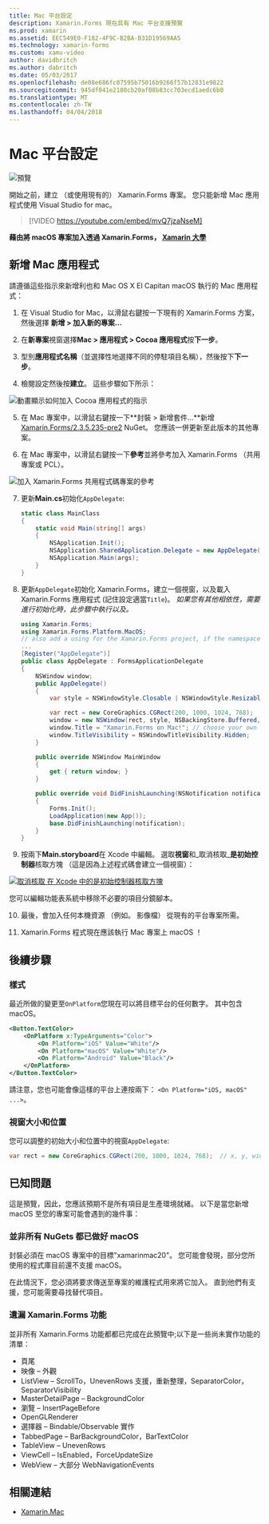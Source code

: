```yaml
---
title: Mac 平台設定
description: Xamarin.Forms 現在具有 Mac 平台支援預覽
ms.prod: xamarin
ms.assetid: EEC549E0-F182-4F9C-B2BA-B31D19569AA5
ms.technology: xamarin-forms
ms.custom: xamu-video
author: davidbritch
ms.author: dabritch
ms.date: 05/03/2017
ms.openlocfilehash: de08e686fc07595b75016b9266f57b12831e9822
ms.sourcegitcommit: 945df041e2180cb20af08b83cc703ecd1aedc6b0
ms.translationtype: MT
ms.contentlocale: zh-TW
ms.lasthandoff: 04/04/2018
---
```

# <a name="mac-platform-setup"></a>Mac 平台設定

![預覽](~/media/shared/preview.png)

開始之前，建立 （或使用現有的） Xamarin.Forms 專案。
您只能新增 Mac 應用程式使用 Visual Studio for mac。

> [!VIDEO https://youtube.com/embed/mvQ7jzaNseM]

**藉由將 macOS 專案加入透過 Xamarin.Forms， [Xamarin 大學](https://university.xamarin.com/)**

## <a name="adding-a-mac-app"></a>新增 Mac 應用程式

請遵循這些指示來新增利也和 Mac OS X El Capitan macOS 執行的 Mac 應用程式：

1. 在 Visual Studio for Mac，以滑鼠右鍵按一下現有的 Xamarin.Forms 方案，然後選擇 **新增 > 加入新的專案...**

2. 在**新專案**視窗選擇**Mac > 應用程式 > Cocoa 應用程式**按**下一步**。

3. 型別**應用程式名稱**（並選擇性地選擇不同的停駐項目名稱），然後按下**下一步**。

4. 檢閱設定然後按**建立**。 這些步驟如下所示：

  ![動畫顯示如何加入 Cocoa 應用程式的指示](mac-images/add-macos-proj.gif)

5. 在 Mac 專案中，以滑鼠右鍵按一下**封裝 > 新增套件...**新增[Xamarin.Forms/2.3.5.235-pre2](https://www.nuget.org/packages/Xamarin.Forms/2.3.5.235-pre2) NuGet。 您應該一併更新至此版本的其他專案。

6. 在 Mac 專案中，以滑鼠右鍵按一下**參考**並將參考加入 Xamarin.Forms （共用專案或 PCL）。

  ![加入 Xamarin.Forms 共用程式碼專案的參考](mac-images/references-sml.png)

7. 更新**Main.cs**初始化`AppDelegate`:

    ```csharp
    static class MainClass
    {
        static void Main(string[] args)
        {
            NSApplication.Init();
            NSApplication.SharedApplication.Delegate = new AppDelegate(); // add this line
            NSApplication.Main(args);
        }
    }
    ```

8. 更新`AppDelegate`初始化 Xamarin.Forms，建立一個視窗，以及載入 Xamarin.Forms 應用程式 (記住設定適當`Title`)。 _如果您有其他相依性，需要進行初始化時，此步驟中執行以及。_

    ```csharp
    using Xamarin.Forms;
    using Xamarin.Forms.Platform.MacOS;
    // also add a using for the Xamarin.Forms project, if the namespace is different to this file
    ...
    [Register("AppDelegate")]
    public class AppDelegate : FormsApplicationDelegate
    {
        NSWindow window;
        public AppDelegate()
        {
            var style = NSWindowStyle.Closable | NSWindowStyle.Resizable | NSWindowStyle.Titled;

            var rect = new CoreGraphics.CGRect(200, 1000, 1024, 768);
            window = new NSWindow(rect, style, NSBackingStore.Buffered, false);
            window.Title = "Xamarin.Forms on Mac!"; // choose your own Title here
            window.TitleVisibility = NSWindowTitleVisibility.Hidden;
        }

        public override NSWindow MainWindow
        {
            get { return window; }
        }

        public override void DidFinishLaunching(NSNotification notification)
        {
            Forms.Init();
            LoadApplication(new App());
            base.DidFinishLaunching(notification);
        }
    }
    ```

9. 按兩下**Main.storyboard**在 Xcode 中編輯。 選取**視窗**和_取消核取_**是初始控制器**核取方塊 （這是因為上述程式碼會建立一個視窗）：

  [![取消核取 在 Xcode 中的是初始控制器核取方塊](mac-images/xcode-init-controller-sml.png)](mac-images/xcode-init-controller.png#lightbox)

  您可以編輯功能表系統中移除不必要的項目分鏡腳本。

10. 最後，會加入任何本機資源 （例如。 影像檔） 從現有的平台專案所需。

11. Xamarin.Forms 程式現在應該執行 Mac 專案上 macOS ！

## <a name="next-steps"></a>後續步驟

### <a name="styling"></a>樣式

最近所做的變更至`OnPlatform`您現在可以將目標平台的任何數字。 其中包含 macOS。

```xml
<Button.TextColor>
    <OnPlatform x:TypeArguments="Color">
        <On Platform="iOS" Value="White"/>
        <On Platform="macOS" Value="White"/>
        <On Platform="Android" Value="Black"/>
    </OnPlatform>
</Button.TextColor>
```

請注意，您也可能會像這樣的平台上連按兩下： `<On Platform="iOS, macOS" ...>`。

### <a name="window-size-and-position"></a>視窗大小和位置

您可以調整的初始大小和位置中的視窗`AppDelegate`:

```csharp
var rect = new CoreGraphics.CGRect(200, 1000, 1024, 768);  // x, y, width, height
```

## <a name="known-issues"></a>已知問題

這是預覽，因此，您應該預期不是所有項目是生產環境就緒。 以下是當您新增 macOS 至您的專案可能會遇到的幾件事：

### <a name="not-all-nugets-are-ready-for-macos"></a>並非所有 NuGets 都已做好 macOS

封裝必須在 macOS 專案中的目標"xamarinmac20"。 您可能會發現，部分您所使用的程式庫目前還不支援 macOS。

在此情況下，您必須將要求傳送至專案的維護程式用來將它加入。 直到他們有支援，您可能需要尋找替代項目。

### <a name="missing-xamarinforms-features"></a>遺漏 Xamarin.Forms 功能

並非所有 Xamarin.Forms 功能都都已完成在此預覽中;以下是一些尚未實作功能的清單：

* 頁尾
* 映像 – 外觀
* ListView – ScrollTo，UnevenRows 支援，重新整理，SeparatorColor，SeparatorVisibility
* MasterDetailPage – BackgroundColor
* 瀏覽 – InsertPageBefore
* OpenGLRenderer
* 選擇器 – Bindable/Observable 實作
* TabbedPage – BarBackgroundColor，BarTextColor
* TableView – UnevenRows
* ViewCell – IsEnabled，ForceUpdateSize
* WebView – 大部分 WebNavigationEvents


## <a name="related-links"></a>相關連結

- [Xamarin.Mac](~/mac/index.yml)
